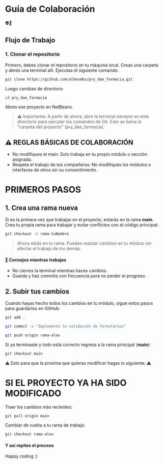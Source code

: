 # Guía de Colaboración

👽👻

## Flujo de Trabajo

### 1. Clonar el repositorio
Primero, debes clonar el repositorio en tu máquina local. Creas una carpeta y abres una terminal allí.
Ejecutas el siguiente comando:

```bash
git clone https://github.com/alhexmbs/pry_dae_farmacia.git
````

Luego cambias de directorio

```bash
cd pry_dae_farmacia
````
Abres ese proyecto en NetBeans.

> ⚠️ Importante: A partir de ahora, abre la terminal siempre en este directorio para ejecutar los comandos de Git. Esto se llama la "carpeta del proyecto" (pry_dae_farmacia).

## ⚠️ REGLAS BÁSICAS DE COLABORACIÓN
- No modifiques el main: Solo trabaja en tu propio módulo o sección asignada.
- Respeta el trabajo de tus compañeros: No modifiques los módulos o interfaces de otros sin su consentimiento.

# PRIMEROS PASOS
## 1. Crea una rama nueva
Si es la primera vez que trabajas en el proyecto, estarás en la rama **main**. Crea tu propia rama para trabajar y evitar conflictos con el código principal:
```bash
git checkout -b rama-tuNombre
````

>Ahora estás en tu rama. Puedes realizar cambios en tu módulo sin afectar el trabajo de los demás.

#### 🐼 Consejos mientras trabajas
- No cierres la terminal mientras haces cambios.
- Guarda y haz commits con frecuencia para no perder el progreso.

## 2. Subir tus cambios
Cuando hayas hecho todos los cambios en tu módulo, sigue estos pasos para guardarlos en GitHub:
```bash
git add .
````
```bash
git commit -m "Implementé la validación de formularios"
````
```bash
git push origin rama-alex
````

Si ya terminaste y todo está correcto regresa a la rama principal (**main**):
```bash
git checkout main
````

⚠️ Esto para que la proxima que quieras modificar hagas lo siguiente: ⚠️

# SI EL PROYECTO YA HA SIDO MODIFICADO
Traer los cambios más recientes:
```bash
git pull origin main
````
Cambiar de vuelta a tu rama de trabajo:
```bash
git checkout rama-alex
````

#### Y así repites el proceso

Happy coding :)
